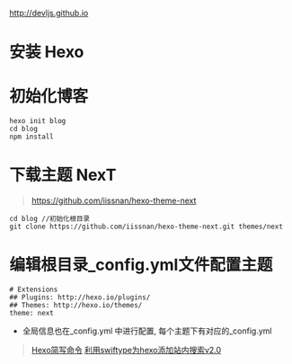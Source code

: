 http://devljs.github.io

# 安装 Hexo

# 初始化博客
```
hexo init blog
cd blog
npm install
```

# 下载主题 NexT
>https://github.com/iissnan/hexo-theme-next
```
cd blog //初始化根目录
git clone https://github.com/iissnan/hexo-theme-next.git themes/next
```

# 编辑根目录_config.yml文件配置主题
```
# Extensions
## Plugins: http://hexo.io/plugins/
## Themes: http://hexo.io/themes/
theme: next
```
* 全局信息也在_config.yml 中进行配置, 每个主题下有对应的_config.yml


> [Hexo简写命令](http://wsgzao.github.io/post/hexo-guide/#Hexo简写命令)
> [利用swiftype为hexo添加站内搜索v2.0](http://www.jerryfu.net/post/search-engine-for-hexo-with-swiftype-v2.html#)
